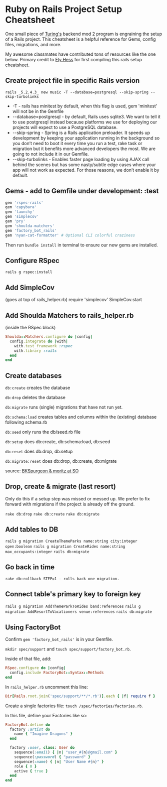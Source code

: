 # Ruby on Rails Project Setup Cheatsheet

One small piece of [Turing's](https://turing.io/) backend mod 2 program is engraining the setup of a Rails project. This cheatsheet is a helpful reference for Gems, config files, migrations, and more.

My awesome classmates have contributed tons of resources like the one below. Primary credit to [Ely Hess](https://www.linkedin.com/in/ely-hess-766716141/) for first compiling this rails setup cheatsheet.

## Create project file in specific Rails version

`rails _5.2.4.3_ new music -T --database=postgresql --skip-spring --skip-turbolinks`

- -T - rails has minitest by default, when this flag is used, gem 'minitest' will not be in the Gemfile
- --database=postgresql - by default, Rails uses sqlite3. We want to tell it to use postgresql instead because platforms we use for deploying our projects will expect to use a PostgreSQL database.
- --skip-spring - Spring is a Rails application preloader. It speeds up development by keeping your application running in the background so you don’t need to boot it every time you run a test, rake task or migration but it benefits more advanced developers the most. We are going to not include it in our Gemfile.
- --skip-turbolinks - Enables faster page loading by using AJAX call behind the scenes but has some nasty/subtle edge cases where your app will not work as expected. For those reasons, we don’t enable it by default.

## Gems - add to Gemfile under development: :test

```ruby
gem 'rspec-rails'
gem 'capybara'
gem 'launchy'
gem 'simplecov'
gem 'pry'
gem 'shoulda-matchers'
gem 'factory_bot_rails'
gem 'nyan-cat-formatter' # Optional CLI colorful craziness
```

Then run `bundle install` in terminal to ensure our new gems are installed.

## Configure RSpec

`rails g rspec:install`

## Add SimpleCov

(goes at top of rails_helper.rb)
require 'simplecov'
SimpleCov.start

## Add Shoulda Matchers to rails_helper.rb

(inside the RSpec block)

```ruby
Shoulda::Matchers.configure do |config|
  config.integrate do |with|
    with.test_framework :rspec
    with.library :rails
  end
end
```

## Create databases

`db:create` creates the database

`db:drop` deletes the database

`db:migrate` runs (single) migrations that have not run yet.

`db:schema:load` creates tables and columns within the (existing) database following schema.rb

`db:seed` only runs the db/seed.rb file

`db:setup` does db:create, db:schema:load, db:seed

`db:reset` does db:drop, db:setup

`db:migrate:reset` does db:drop, db:create, db:migrate

source: [BKSpurgeon & moritz at SO](https://stackoverflow.com/a/10302357/14060786)

## Drop, create & migrate (last resort)

Only do this if a setup step was missed or messed up. We prefer to fix forward with migrations if the project is already off the ground.

`rake db:drop`
`rake db:create`
`rake db:migrate`

## Add tables to DB

`rails g migration CreateThemeParks name:string city:integer open:boolean`
`rails g migration CreateRides name:string max_occupants:integer`
`rails db:migrate`

## Go back in time

`rake db:rollback STEP=1 - rolls back one migration.`

## Connect table's primary key to foreign key

`rails g migration AddThemeParkToRides band:references`
`rails g migration AddResortToVacationers venue:references`
`rails db:migrate`

## Using FactoryBot

Confirm `gem 'factory_bot_rails'` is in your Gemfile.

`mkdir spec/support` and `touch spec/support/factory_bot.rb`.

Inside of that file, add:

```ruby
RSpec.configure do |config|
  config.include FactoryBot::Syntax::Methods
end
```

In `rails_helper.rb` uncomment this line:

```ruby
Dir[Rails.root.join('spec/support/**/*.rb')].each { |f| require f }
```

Create a single factories file: `touch /spec/factories/factories.rb`.

In this file, define your Factories like so:

```ruby
FactoryBot.define do
  factory :artist do
    name { "Imagine Dragons" }
  end

  factory :user, class: User do
    sequence(:email) { |n| "user_#{n}@gmail.com" }
    sequence(:password) { "password" }
    sequence(:name) { |n| "User Name #{n}" }
    role { 0 }
    active { true }
  end
end
```
